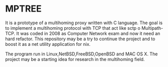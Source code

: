 # MPTREE

It is a prototype of a multihoming proxy written with C language. The goal is to implement a multihoming protocol with TCP that act like sctp o Multipath-TCP. It was coded in 2008 as Computer Network exam and now it need an hard refactor. This repository may be a try to continue the project and to boost it as a net utility application for nix. 

The program run in Linux,NetBSD,FreeBSD,OpenBSD and MAC OS X. The project may be a starting idea for research in the multihoming field.
